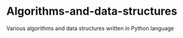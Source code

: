 # Algorithms-and-data-structures
Various algorithms and data structures written in Python language

